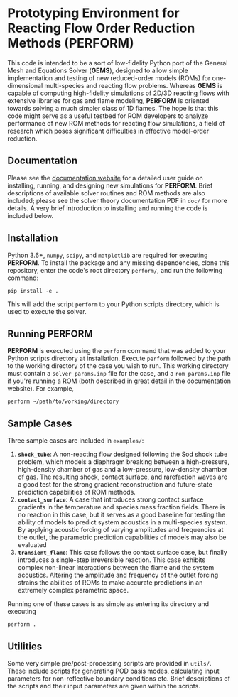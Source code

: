 # **Prototyping Environment for Reacting Flow Order Reduction Methods (PERFORM)**

This code is intended to be a sort of low-fidelity Python port of the General Mesh and Equations Solver (**GEMS**), designed to allow simple implementation and testing of new reduced-order models (ROMs) for one-dimensional multi-species and reacting flow problems. Whereas **GEMS** is capable of computing high-fidelity simulations of 2D/3D reacting flows with extensive libraries for gas and flame modeling, **PERFORM** is oriented towards solving a much simpler class of 1D flames. The hope is that this code might serve as a useful testbed for ROM developers to analyze performance of new ROM methods for reacting flow simulations, a field of research which poses significant difficulties in effective model-order reduction.

## Documentation

Please see the [documentation website](perform.readthedocs.io) for a detailed user guide on installing, running, and designing new simulations for **PERFORM**. Brief descriptions of available solver routines and ROM methods are also included; please see the solver theory documentation PDF in `doc/` for more details. A very brief introduction to installing and running the code is included below. 

## Installation

Python 3.6+, `numpy`, `scipy`, and `matplotlib` are required for executing **PERFORM**. To install the package and any missing dependencies, clone this repository, enter the code's root directory `perform/`, and run the following command:

```
pip install -e .
```

This will add the script `perform` to your Python scripts directory, which is used to execute the solver.


## Running **PERFORM** 

**PERFORM** is executed using the `perform` command that was added to your Python scripts directory at installation. Execute `perform` followed by the path to the working directory of the case you wish to run. This working directory must contain a `solver_params.inp` file for the case, and a `rom_params.inp` file if you're running a ROM (both described in great detail in the documentation website). For example,

```
perform ~/path/to/working/directory
```

## Sample Cases

Three sample cases are included in `examples/`:

1. **`shock_tube`**: A non-reacting flow designed following the Sod shock tube problem, which models a diaphragm breaking between a high-pressure, high-density chamber of gas and a low-pressure, low-density chamber of gas. The resulting shock, contact surface, and rarefaction waves are a good test for the strong gradient reconstruction and future-state prediction capabilities of ROM methods.
2. **`contact_surface`**: A case that introduces strong contact surface gradients in the temperature and species mass fraction fields. There is no reaction in this case, but it serves as a good baseline for testing the ability of models to predict system acoustics in a multi-species system. By applying acoustic forcing of varying amplitudes and frequencies at the outlet, the parametric prediction capabilities of models may also be evaluated
2. **`transient_flame`**: This case follows the contact surface case, but finally introduces a single-step irreversible reaction. This case exhibits complex non-linear interactions between the flame and the system acoustics. Altering the amplitude and frequency of the outlet forcing strains the abilities of ROMs to make accurate predictions in an extremely complex parametric space.

Running one of these cases is as simple as entering its directory and executing

```
perform .
```

## Utilities

Some very simple pre/post-processing scripts are provided in `utils/`. These include scripts for generating POD basis modes, calculating input parameters for non-reflective boundary conditions etc. Brief descriptions of the scripts and their input parameters are given within the scripts.
